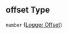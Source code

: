 ## offset Type

`number` ([Logger Offset](iea43_wra_data_model-properties-measurement-location-items-properties-measurement-point-items-properties-sensor-configuration-items-properties-logger-offset.md))
